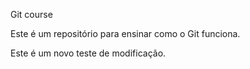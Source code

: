 Git course

Este é um repositório para ensinar como o Git funciona.

Este é um novo teste de modificação.